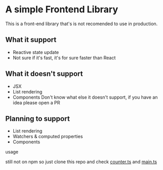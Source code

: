 # A simple Frontend Library

This is a front-end library that's is not recomended to use in production.

## What it support
- Reactive state update
- Not sure if it's fast, it's for sure faster than React

## What it doesn't support
- JSX
- List rendering
- Components
Don't know what else it doesn't support, if you have an idea please open a PR

## Planning to support

- List rendering
- Watchers & computed properties
- Components

usage

still not on npm so just clone this repo and check [counter.ts](/src/counter.ts) and [main.ts](/src/main.ts)
